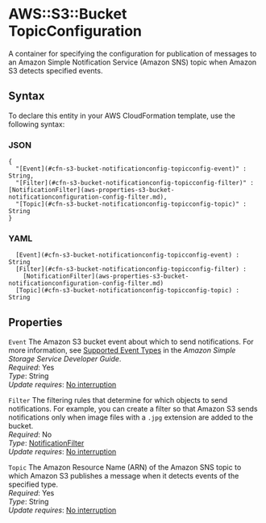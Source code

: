 # AWS::S3::Bucket TopicConfiguration<a name="aws-properties-s3-bucket-notificationconfig-topicconfig"></a>

A container for specifying the configuration for publication of messages to an Amazon Simple Notification Service \(Amazon SNS\) topic when Amazon S3 detects specified events\.

## Syntax<a name="aws-properties-s3-bucket-notificationconfig-topicconfig-syntax"></a>

To declare this entity in your AWS CloudFormation template, use the following syntax:

### JSON<a name="aws-properties-s3-bucket-notificationconfig-topicconfig-syntax.json"></a>

```
{
  "[Event](#cfn-s3-bucket-notificationconfig-topicconfig-event)" : String,
  "[Filter](#cfn-s3-bucket-notificationconfig-topicconfig-filter)" : [NotificationFilter](aws-properties-s3-bucket-notificationconfiguration-config-filter.md),
  "[Topic](#cfn-s3-bucket-notificationconfig-topicconfig-topic)" : String
}
```

### YAML<a name="aws-properties-s3-bucket-notificationconfig-topicconfig-syntax.yaml"></a>

```
﻿  [Event](#cfn-s3-bucket-notificationconfig-topicconfig-event) : String
﻿  [Filter](#cfn-s3-bucket-notificationconfig-topicconfig-filter) : 
    [NotificationFilter](aws-properties-s3-bucket-notificationconfiguration-config-filter.md)
﻿  [Topic](#cfn-s3-bucket-notificationconfig-topicconfig-topic) : String
```

## Properties<a name="aws-properties-s3-bucket-notificationconfig-topicconfig-properties"></a>

`Event`  <a name="cfn-s3-bucket-notificationconfig-topicconfig-event"></a>
The Amazon S3 bucket event about which to send notifications\. For more information, see [Supported Event Types](https://docs.aws.amazon.com/AmazonS3/latest/dev/NotificationHowTo.html) in the *Amazon Simple Storage Service Developer Guide*\.  
*Required*: Yes  
*Type*: String  
*Update requires*: [No interruption](https://docs.aws.amazon.com/AWSCloudFormation/latest/UserGuide/using-cfn-updating-stacks-update-behaviors.html#update-no-interrupt)

`Filter`  <a name="cfn-s3-bucket-notificationconfig-topicconfig-filter"></a>
The filtering rules that determine for which objects to send notifications\. For example, you can create a filter so that Amazon S3 sends notifications only when image files with a `.jpg` extension are added to the bucket\.  
*Required*: No  
*Type*: [NotificationFilter](aws-properties-s3-bucket-notificationconfiguration-config-filter.md)  
*Update requires*: [No interruption](https://docs.aws.amazon.com/AWSCloudFormation/latest/UserGuide/using-cfn-updating-stacks-update-behaviors.html#update-no-interrupt)

`Topic`  <a name="cfn-s3-bucket-notificationconfig-topicconfig-topic"></a>
The Amazon Resource Name \(ARN\) of the Amazon SNS topic to which Amazon S3 publishes a message when it detects events of the specified type\.  
*Required*: Yes  
*Type*: String  
*Update requires*: [No interruption](https://docs.aws.amazon.com/AWSCloudFormation/latest/UserGuide/using-cfn-updating-stacks-update-behaviors.html#update-no-interrupt)